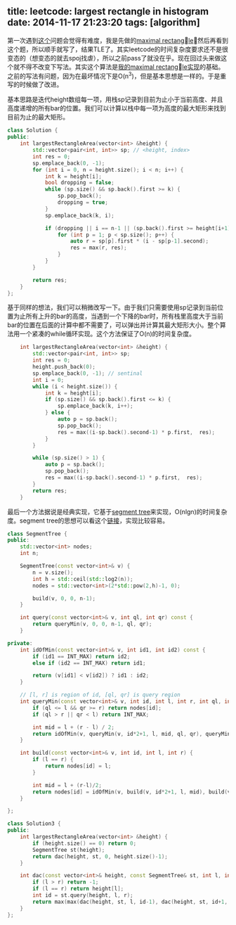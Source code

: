 title: leetcode: largest rectangle in histogram
date: 2014-11-17 21:23:20
tags: [algorithm]
---

第一次遇到[这个][2]问题会觉得有难度，我是先做的[maximal rectangle][1]，然后再看到这个题，所以顺手就写了，结果TLE了。其实leetcode的时间复杂度要求还不是很变态的（想变态的就去spoj找虐），所以之前pass了就没在乎。现在回过头来做这个就不得不改变下写法。其实这个算法是[我的maximal rectangle实现][3]的基础。之前的写法有问题，因为在最坏情况下是O(n<sup>3</sup>)，但是基本思想是一样的。于是重写的时候做了改进。

基本思路是迭代height数组每一项，用栈sp记录到目前为止小于当前高度、并且高度递增的所有bar的位置。我们可以计算以栈中每一项为高度的最大矩形来找到目前为止的最大矩形。

```c++
class Solution {
public:
    int largestRectangleArea(vector<int> &height) {
        std::vector<pair<int, int>> sp; // <height, index>
        int res = 0;
        sp.emplace_back(0, -1);
        for (int i = 0, n = height.size(); i < n; i++) {
            int k = height[i];
            bool dropping = false;
            while (sp.size() && sp.back().first >= k) {
                sp.pop_back();
                dropping = true;
            }
            sp.emplace_back(k, i);

            if (dropping || i == n-1 || (sp.back().first >= height[i+1])) {
                for (int p = 1; p < sp.size(); p++) {
                    auto r = sp[p].first * (i - sp[p-1].second);
                    res = max(r, res);
                }
            }            
        }

        return res;        
    }
};

```

基于同样的想法，我们可以稍微改写一下。由于我们只需要使用sp记录到当前位置为止所有上升的bar的高度，当遇到一个下降的bar时，所有栈里高度大于当前bar的位置在后面的计算中都不需要了，可以弹出并计算其最大矩形大小。整个算法用一个紧凑的while循环实现。这个方法保证了O(n)的时间复杂度。

```c++
    int largestRectangleArea(vector<int> &height) {
        std::vector<pair<int, int>> sp; 
        int res = 0;
        height.push_back(0);
        sp.emplace_back(0, -1); // sentinal
        int i = 0;
        while (i < height.size()) {
            int k = height[i];
            if (sp.size() && sp.back().first <= k) {
                sp.emplace_back(k, i++);
            } else {
                auto p = sp.back();
                sp.pop_back();                
                res = max((i-sp.back().second-1) * p.first,  res);
            }
        }

        while (sp.size() > 1) {
            auto p = sp.back();
            sp.pop_back();                
            res = max((i-sp.back().second-1) * p.first,  res);            
        }
        return res;        
    }
```

最后一个方法据说是经典实现，它基于[segment tree][4]来实现，O(nlgn)的时间复杂度。segment tree的思想可以看这个[链接][5]，实现比较容易。


```c++
class SegmentTree {
public:
    std::vector<int> nodes;
    int n;

    SegmentTree(const vector<int>& v) {
        n = v.size();
        int h = std::ceil(std::log2(n)); 
        nodes = std::vector<int>(2*std::pow(2,h)-1, 0);

        build(v, 0, 0, n-1);        
    }

    int query(const vector<int>& v, int ql, int qr) const {
        return queryMin(v, 0, 0, n-1, ql, qr);
    }

private:
    int idOfMin(const vector<int>& v, int id1, int id2) const {
        if (id1 == INT_MAX) return id2;
        else if (id2 == INT_MAX) return id1;

        return (v[id1] < v[id2]) ? id1 : id2;
    }

    // [l, r] is region of id, [ql, qr] is query region
    int queryMin(const vector<int>& v, int id, int l, int r, int ql, int qr) const {
        if (ql <= l && qr >= r) return nodes[id];
        if (ql > r || qr < l) return INT_MAX;

        int mid = l + (r - l) / 2;
        return idOfMin(v, queryMin(v, id*2+1, l, mid, ql, qr), queryMin(v, id*2+2, mid+1, r, ql, qr));
    }

    int build(const vector<int>& v, int id, int l, int r) {
        if (l == r) {
            return nodes[id] = l;
        }

        int mid = l + (r-l)/2;
        return nodes[id] = idOfMin(v, build(v, id*2+1, l, mid), build(v, id*2+2, mid+1, r));
    }

};

class Solution3 {
public:
    int largestRectangleArea(vector<int> &height) {
        if (height.size() == 0) return 0;
        SegmentTree st(height);
        return dac(height, st, 0, height.size()-1);
    }

    int dac(const vector<int>& height, const SegmentTree& st, int l, int r) {
        if (l > r) return -1;
        if (l == r) return height[l];
        int id = st.query(height, l, r);
        return max(max(dac(height, st, l, id-1), dac(height, st, id+1, r)), (r-l+1)*height[id]);
    }
};

```

[1]: https://oj.leetcode.com/problems/maximal-rectangle/
[2]: https://oj.leetcode.com/problems/largest-rectangle-in-histogram/
[3]: /2014/10/24/leetcode-maximal-rectangle/
[4]: http://www.geeksforgeeks.org/largest-rectangular-area-in-a-histogram-set-1/
[5]: http://www.geeksforgeeks.org/segment-tree-set-1-sum-of-given-range/